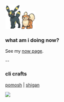 <div align="">

<img width="48" src="./197.gif" />
<img width="45" src="./58.gif" />

### what am i doing now?
See my [now page](https://blog.jiiyoo.me/now).

--
<br />

### cli crafts
[pomosh](https://github.com/rolemadelen/pomosh) | [shigan](https://github.com/rolemadelen/shigan)

<!--
<div>
<h4>Front-End</h4>
  <a href="#"><img alt="JavaScript" src="https://img.shields.io/badge/JavaScript-F7DF1E?style=flat&logo=JavaScript&logoColor=white"></a>
  <a href="#"><img alt="HTML5" src="https://img.shields.io/badge/HTML5-E34F26?logo=HTML5&logoColor=white"></a>
  <a href="#"><img alt="CSS3" src="https://img.shields.io/badge/CSS3-1572B6?logo=CSS3&logoColor=white"></a>
  <a href="#"><img alt="TypeScript" src="https://img.shields.io/badge/TypeScript-3178C6?logo=TypeScript&logoColor=white"></a>
  <img src="https://img.shields.io/badge/SASS-CC6699?style=flat&logo=sass&logoColor=white" />
  <img src="https://img.shields.io/badge/TailwindCSS-06B6D4?style=flat&logo=tailwindcss&logoColor=white" />
</div>
  
  <div>
    <h4>Framework / Library</h4>
  <img alt="React" src="https://img.shields.io/badge/React-61DAFB?logo=React&logoColor=white">
  <img alt="svelte" src="https://img.shields.io/badge/Svelte-f23f00?logo=svelte&logoColor=white">
  <img alt="next.js" src="https://img.shields.io/badge/Next.js-000000?logo=nextdotjs&logoColor=white">
  <img alt="redux" src="https://img.shields.io/badge/Redux-764ABC?logo=redux&logoColor=white">
  <img alt="recoil" src="https://img.shields.io/badge/Recoil-3578e5?logo=recoil&logoColor=white">
  <img alt="vite" src="https://img.shields.io/badge/Vite-646CFF?logo=vite&logoColor=white">
</div>


<div>
  <h4>Back-End</h4>
  <img alt="Node.js" src="https://img.shields.io/badge/Node.js-73b759?logo=nodedotjs&logoColor=white">
  <img alt="Express.js" src="https://img.shields.io/badge/Express-fff?logo=express&logoColor=black">
  <img alt="Ruby" src="https://img.shields.io/badge/Ruby-bc110f?logo=ruby&logoColor=white">
</div>

<div>
  <h4>Database / Hosting</h4>
  <img alt="postgresql" src="https://img.shields.io/badge/PostgreSQL-1e5287?logo=postgresql&logoColor=white">
<img alt="mongodb" src="https://img.shields.io/badge/MongoDB-2c934f?logo=mongodb&logoColor=white">
  <img alt="supabase" src="https://img.shields.io/badge/Supabase-000?logo=supabase&logoColor=1c7d50">
  <img alt="vercel" src="https://img.shields.io/badge/Vercel-000?logo=vercel&logoColor=white">
  <img alt="netlify" src="https://img.shields.io/badge/Netlify-00beab?logo=netlify&logoColor=white">
</div>

</div>

-->
  <img src="https://capsule-render.vercel.app/api?type=waving&color=77b9f6&section=footer&" />
